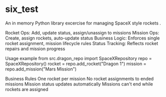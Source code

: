 # six_test
An in memory Python library excercise for managing SpaceX style rockets .

Rocket Ops: Add, update status, assign/unassign to missions
Mission Ops: Create, assign rockets, auto-update status
Business Logic: Enforces single rocket assignment, mission lifecycle rules
Status Tracking: Reflects rocket repairs and mission progress

Usage example
from src.dragon_repo import SpaceXRepository
repo = SpaceXRepository()
rocket = repo.add_rocket("Dragon 1")
mission = repo.add_mission("Mars Mission")

Business Rules
One rocket per mission
No rocket assignments to ended missions
Mission status updates automatically
Missions can't end while rockets are assigned
